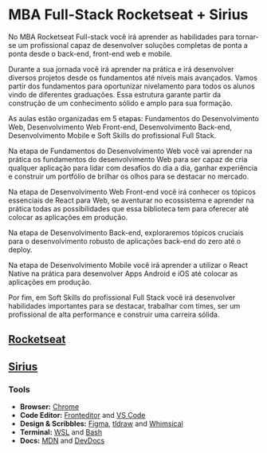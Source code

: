 # MBA Full-Stack Rocketseat + Sirius

No MBA Rocketseat Full-stack você irá aprender as habilidades para tornar-se um profissional capaz de desenvolver soluções completas de ponta a ponta desde o back-end, front-end web e mobile.

Durante a sua jornada você irá aprender na prática e irá desenvolver diversos projetos desde os fundamentos até níveis mais avançados. Vamos partir dos fundamentos para oportunizar nivelamento para todos os alunos vindo de diferentes graduações. Essa estrutura garante partir da construção de um conhecimento sólido e amplo para sua formação.

As aulas estão organizadas em 5 etapas: Fundamentos do Desenvolvimento Web, Desenvolvimento Web Front-end, Desenvolvimento Back-end, Desenvolvimento Mobile e Soft Skills do profissional Full Stack.

Na etapa de Fundamentos do Desenvolvimento Web você vai aprender na prática os fundamentos do desenvolvimento Web para ser capaz de cria qualquer aplicação para lidar com desafios do dia a dia, ganhar experiência e construir um portfólio de brilhar os olhos para se destacar no mercado.

Na etapa de Desenvolvimento Web Front-end você irá conhecer os tópicos essenciais de React para Web, se aventurar no ecossistema e aprender na prática todas as possibilidades que essa biblioteca tem para oferecer até colocar as aplicações em produção.

Na etapa de Desenvolvimento Back-end, exploraremos tópicos cruciais para o desenvolvimento robusto de aplicações back-end do zero até o deploy.

Na etapa de Desenvolvimento Mobile você irá aprender a utilizar o React Native na prática para desenvolver Apps Android e iOS até colocar as aplicações em produção.

Por fim, em Soft Skills do profissional Full Stack você irá desenvolver habilidades importantes para se destacar, trabalhar com times, ser um profissional de alta performance e construir uma carreira sólida.

## [Rocketseat](https://www.rocketseat.com.br/)

## [Sirius](https://landing.sirius.education/home/)

### Tools
- **Browser:** [Chrome](https://www.google.com.br/chrome/)
- **Code Editor:** [Fronteditor](https://www.fronteditor.dev/) and [VS Code](https://code.visualstudio.com/)
- **Design & Scribbles:** [Figma](https://www.figma.com/), [tldraw](https://www.tldraw.com/) and [Whimsical](whimsical.com)
- **Terminal:** [WSL](https://learn.microsoft.com/pt-br/windows/wsl/install) and [Bash](https://www.gnu.org/software/bash/)
- **Docs:** [MDN](https://developer.mozilla.org/pt-BR/) and [DevDocs](https://devdocs.io/)
